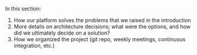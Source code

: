 In this section:

1. How our platform solves the problems that we raised in the introduction
2. More details on architecture decisions; what were the options, and how did we ultimately decide on a solution?
3. How we organized the project (git repo, weekly meetings, continuous integration, etc.)
